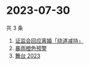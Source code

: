 # 2023-07-30

共 3 条

<!-- BEGIN -->
<!-- 最后更新时间 Sun Jul 30 2023 03:04:40 GMT+0800 (China Standard Time) -->

1. [证监会回应离婚「绕道减持」](https://www.zhihu.com/search?q=%E8%AF%81%E7%9B%91%E4%BC%9A%E5%9B%9E%E5%BA%94%E7%A6%BB%E5%A9%9A%E3%80%8C%E7%BB%95%E9%81%93%E5%87%8F%E6%8C%81%E3%80%8D)
1. [暴雨橙色预警](https://www.zhihu.com/search?q=%E6%9A%B4%E9%9B%A8%E6%A9%99%E8%89%B2%E9%A2%84%E8%AD%A6)
1. [舞台 2023](https://www.zhihu.com/search?q=%E8%88%9E%E5%8F%B0%202023%20)

<!-- END -->
